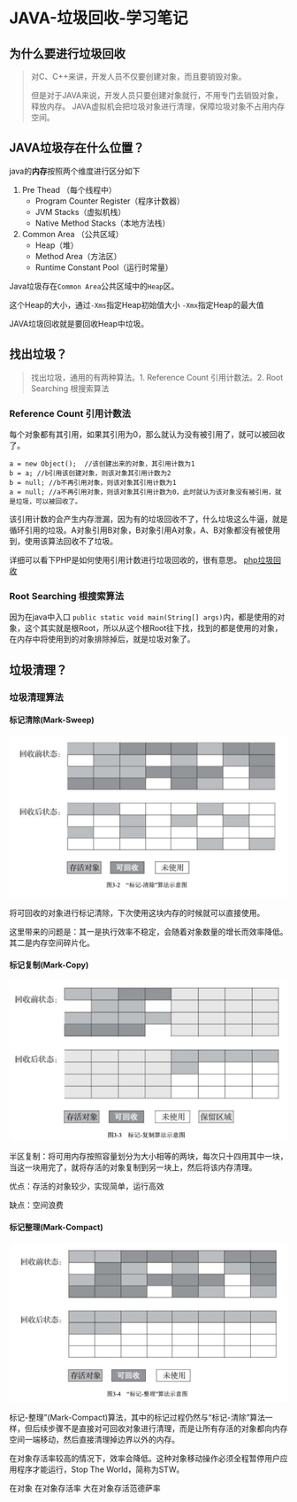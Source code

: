 # JAVA-垃圾回收-学习笔记

## 为什么要进行垃圾回收
> 对C、C++来讲，开发人员不仅要创建对象，而且要销毁对象。
> 
> 但是对于JAVA来说，开发人员只要创建对象就行，不用专门去销毁对象，释放内存。
> JAVA虚拟机会把垃圾对象进行清理，保障垃圾对象不占用内存空间。


## JAVA垃圾存在什么位置？

java的**内存**按照两个维度进行区分如下

1. Pre Thead （每个线程中）
	- Program Counter Register（程序计数器）
	- JVM Stacks（虚拟机栈）
	- Native Method Stacks（本地方法栈）
2. Common Area （公共区域）
	- Heap（堆）
	- Method Area（方法区）
	- Runtime Constant Pool（运行时常量）

Java垃圾存在`Common Area`公共区域中的`Heap`区。

这个Heap的大小，通过`-Xms`指定Heap初始值大小  `-Xmx`指定Heap的最大值

JAVA垃圾回收就是要回收Heap中垃圾。

## 找出垃圾？
> 找出垃圾，通用的有两种算法。1. Reference Count 引用计数法。2. Root Searching 根搜索算法

### Reference Count 引用计数法
每个对象都有其引用，如果其引用为0，那么就认为没有被引用了，就可以被回收了。

```
a = new Object();  //该创建出来的对象，其引用计数为1
b = a; //b引用该创建对象，则该对象其引用计数为2
b = null; //b不再引用对象，则该对象其引用计数为1
a = null; //a不再引用对象，则该对象其引用计数为0，此时就认为该对象没有被引用，就是垃圾，可以被回收了。
```

该引用计数的会产生内存泄漏，因为有的垃圾回收不了，什么垃圾这么牛逼，就是循环引用的垃圾。A对象引用B对象，B对象引用A对象，A、B对象都没有被使用到，使用该算法回收不了垃圾。

详细可以看下PHP是如何使用引用计数进行垃圾回收的，很有意思。
[php垃圾回收](https://gxpisme.github.io/php7-garbage-collection)

### Root Searching 根搜索算法
因为在java中入口 `public static void main(String[] args)`内，都是使用的对象，这个其实就是根Root，所以从这个根Root往下找，找到的都是使用的对象，在内存中将使用到的对象排除掉后，就是垃圾对象了。


## 垃圾清理？
### 垃圾清理算法
#### 标记清除(Mark-Sweep)
![](/image/java-garbage-collector-mark-sweep.jpg)

将可回收的对象进行标记清除，下次使用这块内存的时候就可以直接使用。

这里带来的问题是：其一是执行效率不稳定，会随着对象数量的增长而效率降低。其二是内存空间碎片化。

#### 标记复制(Mark-Copy)
![](/image/java-garbage-collector-mark-copy.jpg)

半区复制：将可用内存按照容量划分为大小相等的两块，每次只十四用其中一块，当这一块用完了，就将存活的对象复制到另一块上，然后将该内存清理。

优点：存活的对象较少，实现简单，运行高效

缺点：空间浪费


#### 标记整理(Mark-Compact)
![](/image/java-garbage-collector-mark-compact.jpg)

标记-整理”(Mark-Compact)算法，其中的标记过程仍然与“标记-清除”算法一样，但后续步骤不是直接对可回收对象进行清理，而是让所有存活的对象都向内存空间一端移动，然后直接清理掉边界以外的内存。

在对象存活率较高的情况下，效率会降低。这种对象移动操作必须全程暂停用户应用程序才能运行，Stop The World，简称为STW。



在对象
在对象存活率
大在对象存活范德萨率
